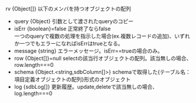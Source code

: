 rv {Object[]} 以下のメンバを持つオブジェクトの配列

- query {Object} 引数として渡されたqueryのコピー
- isErr {boolean}=false 正常終了ならfalse<br>一つのqueryで複数の処理を指示した場合(ex.複数レコードの追加)、いずれか一つでもエラーになればisErrはtrueとなる。
- message {string} エラーメッセージ。isErr==trueの場合のみ。
- row {Object[]}=null selectの該当行オブジェクトの配列。該当無しの場合、row.length===0
- schema {Object.<string,sdbColumn[]>} schemaで取得した{テーブル名：項目定義オブジェクトの配列}形式のオブジェクト
  <!--::$doc/typedef.sdbColumn.md::-->
- log {sdbLog[]} 更新履歴。update,deleteで該当無しの場合、log.length===0
  <!--::$doc/typedef.sdbLog.md::-->
